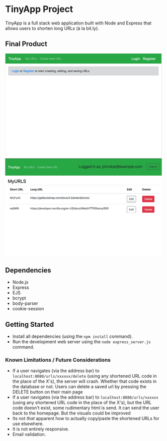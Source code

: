 # TinyApp Project

TinyApp is a full stack web application built with Node and Express that allows users to shorten long URLs (à la bit.ly).

## Final Product

![the main page, before a user is logged in](docs/urls.png)
![a user who has saved a couple shortened URLs"](docs/myURLS.png)

## Dependencies

- Node.js
- Express
- EJS
- bcrypt
- body-parser
- cookie-session

## Getting Started

- Install all dependencies (using the `npm install` command).
- Run the development web server using the `node express_server.js` command.

### Known Limitations / Future Considerations

- If a user navigates (via the address bar) to  `localhost:8080/urls/xxxxxx/delete` (using any shortened URL code in the place of the X's), the server will crash. Whether that code exists in the database or not. Users can delete a saved url by pressing the DELETE button on their main page
- If a user navigates (via the address bar) to `localhost:8080/urls/xxxxxx` (using any shortened URL code in the place of the X's), but the URL code doesn't exist, some rudimentary html is send. It can send the user back to the homepage. But the visuals could be improved
- Its not *that* apparent how to actually copy/paste the shortened URLs for use elsewhere.
- It is not entirely responsive.
- Email validation.
